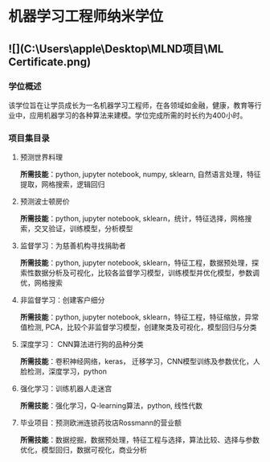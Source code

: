 # 机器学习工程师纳米学位
## ![](C:\Users\apple\Desktop\MLND项目\ML Certificate.png)

### 学位概述

该学位旨在让学员成长为一名机器学习工程师，在各领域如金融，健康，教育等行业中，应用机器学习的各种算法来建模。学位完成所需的时长约为400小时。



### 项目集目录

1. 预测世界料理

   **所需技能**：python, jupyter notebook, numpy, sklearn, 自然语言处理，特征提取，网格搜索，逻辑回归

2. 预测波士顿房价

   **所需技能**：python, jupyter notebook, sklearn，统计，特征选择，网格搜索，交叉验证，训练模型，分析模型

3. 监督学习：为慈善机构寻找捐助者

   **所需技能**：python, jupyter notebook, sklearn，特征工程，数据预处理，探索性数据分析及可视化，比较各监督学习模型，训练模型并优化模型，参数调优，网格搜索

4. 非监督学习：创建客户细分

   **所需技能**：python, jupyter notebook, sklearn，特征工程，特征缩放，异常值检测, PCA，比较个非监督学习模型，创建聚类及可视化，模型回归与分类

5. 深度学习： CNN算法进行狗的品种分类

   **所需技能**：卷积神经网络，keras， 迁移学习，CNN模型训练及参数优化，人脸检测，深度学习，python

6. 强化学习：训练机器人走迷宫

   **所需技能**：强化学习，Q-learning算法，python, 线性代数

7. 毕业项目：预测欧洲连锁药妆店Rossmann的营业额

   **所需技能**：数据挖掘，数据预处理，特征工程与选择，算法比较、选择与参数优化，模型回归，数据可视化，商业分析

